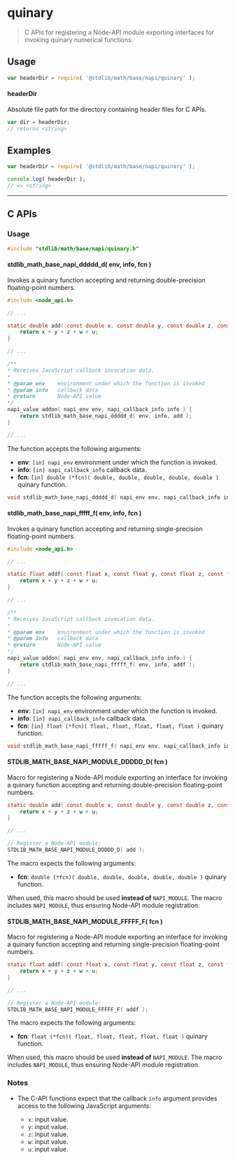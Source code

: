 <!--

@license Apache-2.0

Copyright (c) 2023 The Stdlib Authors.

Licensed under the Apache License, Version 2.0 (the "License");
you may not use this file except in compliance with the License.
You may obtain a copy of the License at

   http://www.apache.org/licenses/LICENSE-2.0

Unless required by applicable law or agreed to in writing, software
distributed under the License is distributed on an "AS IS" BASIS,
WITHOUT WARRANTIES OR CONDITIONS OF ANY KIND, either express or implied.
See the License for the specific language governing permissions and
limitations under the License.

-->

# quinary

> C APIs for registering a Node-API module exporting interfaces for invoking quinary numerical functions.

<!-- Section to include introductory text. Make sure to keep an empty line after the intro `section` element and another before the `/section` close. -->

<section class="intro">

</section>

<!-- /.intro -->

<!-- Package usage documentation. -->

<section class="usage">

## Usage

```javascript
var headerDir = require( '@stdlib/math/base/napi/quinary' );
```

#### headerDir

Absolute file path for the directory containing header files for C APIs.

```javascript
var dir = headerDir;
// returns <string>
```

</section>

<!-- /.usage -->

<!-- Package usage notes. Make sure to keep an empty line after the `section` element and another before the `/section` close. -->

<section class="notes">

</section>

<!-- /.notes -->

<!-- Package usage examples. -->

<section class="examples">

## Examples

```javascript
var headerDir = require( '@stdlib/math/base/napi/quinary' );

console.log( headerDir );
// => <string>
```

</section>

<!-- /.examples -->

<!-- C interface documentation. -->

* * *

<section class="c">

## C APIs

<!-- Section to include introductory text. Make sure to keep an empty line after the intro `section` element and another before the `/section` close. -->

<section class="intro">

</section>

<!-- /.intro -->

<!-- C usage documentation. -->

<section class="usage">

### Usage

```c
#include "stdlib/math/base/napi/quinary.h"
```

#### stdlib_math_base_napi_ddddd_d( env, info, fcn )

Invokes a quinary function accepting and returning double-precision floating-point numbers.

```c
#include <node_api.h>

// ...

static double add( const double x, const double y, const double z, const double w, const double u ) {
    return x + y + z + w + u;
}

// ...

/**
* Receives JavaScript callback invocation data.
*
* @param env    environment under which the function is invoked
* @param info   callback data
* @return       Node-API value
*/
napi_value addon( napi_env env, napi_callback_info info ) {
    return stdlib_math_base_napi_ddddd_d( env, info, add );
}

// ...
```

The function accepts the following arguments:

-   **env**: `[in] napi_env` environment under which the function is invoked.
-   **info**: `[in] napi_callback_info` callback data.
-   **fcn**: `[in] double (*fcn)( double, double, double, double, double )` quinary function.

```c
void stdlib_math_base_napi_ddddd_d( napi_env env, napi_callback_info info, double (*fcn)( double, double, double, double, double ) );
```

#### stdlib_math_base_napi_fffff_f( env, info, fcn )

Invokes a quinary function accepting and returning single-precision floating-point numbers.

```c
#include <node_api.h>

// ...

static float addf( const float x, const float y, const float z, const float w, const float u ) {
    return x + y + z + w + u;
}

// ...

/**
* Receives JavaScript callback invocation data.
*
* @param env    environment under which the function is invoked
* @param info   callback data
* @return       Node-API value
*/
napi_value addon( napi_env env, napi_callback_info info ) {
    return stdlib_math_base_napi_fffff_f( env, info, addf );
}

// ...
```

The function accepts the following arguments:

-   **env**: `[in] napi_env` environment under which the function is invoked.
-   **info**: `[in] napi_callback_info` callback data.
-   **fcn**: `[in] float (*fcn)( float, float, float, float, float )` quinary function.

```c
void stdlib_math_base_napi_fffff_f( napi_env env, napi_callback_info info, float (*fcn)( float, float, float, float, float ) );
```

#### STDLIB_MATH_BASE_NAPI_MODULE_DDDDD_D( fcn )

Macro for registering a Node-API module exporting an interface for invoking a quinary function accepting and returning double-precision floating-point numbers.

```c
static double add( const double x, const double y, const double z, const double w, const double u ) {
    return x + y + z + w + u;
}

// ...

// Register a Node-API module:
STDLIB_MATH_BASE_NAPI_MODULE_DDDDD_D( add );
```

The macro expects the following arguments:

-   **fcn**: `double (*fcn)( double, double, double, double, double )` quinary function.

When used, this macro should be used **instead of** `NAPI_MODULE`. The macro includes `NAPI_MODULE`, thus ensuring Node-API module registration.

#### STDLIB_MATH_BASE_NAPI_MODULE_FFFFF_F( fcn )

Macro for registering a Node-API module exporting an interface for invoking a quinary function accepting and returning single-precision floating-point numbers.

```c
static float addf( const float x, const float y, const float z, const float w, const float u ) {
    return x + y + z + w + u;
}

// ...

// Register a Node-API module:
STDLIB_MATH_BASE_NAPI_MODULE_FFFFF_F( addf );
```

The macro expects the following arguments:

-   **fcn**: `float (*fcn)( float, float, float, float, float )` quinary function.

When used, this macro should be used **instead of** `NAPI_MODULE`. The macro includes `NAPI_MODULE`, thus ensuring Node-API module registration.

</section>

<!-- /.usage -->

<!-- C API usage notes. Make sure to keep an empty line after the `section` element and another before the `/section` close. -->

<section class="notes">

### Notes

-   The C-API functions expect that the callback `info` argument provides access to the following JavaScript arguments:

    -   `x`: input value.
    -   `y`: input value.
    -   `z`: input value.
    -   `w`: input value.
    -   `u`: input value.

</section>

<!-- /.notes -->

<!-- C API usage examples. -->

<section class="examples">

</section>

<!-- /.examples -->

</section>

<!-- /.c -->

<!-- Section to include cited references. If references are included, add a horizontal rule *before* the section. Make sure to keep an empty line after the `section` element and another before the `/section` close. -->

<section class="references">

</section>

<!-- /.references -->

<!-- Section for related `stdlib` packages. Do not manually edit this section, as it is automatically populated. -->

<section class="related">

</section>

<!-- /.related -->

<!-- Section for all links. Make sure to keep an empty line after the `section` element and another before the `/section` close. -->

<section class="links">

</section>

<!-- /.links -->
